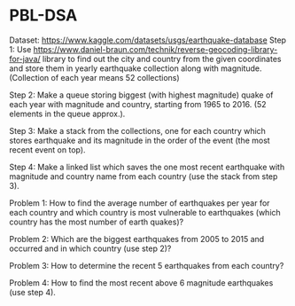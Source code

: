 # PBL-DSA
Dataset: https://www.kaggle.com/datasets/usgs/earthquake-database
Step 1: Use https://www.daniel-braun.com/technik/reverse-geocoding-library-for-java/ library to find 
out the city and country from the given coordinates and store them in yearly earthquake collection along 
with magnitude. (Collection of each year means 52 collections) 

Step 2: Make a queue storing biggest (with highest magnitude) quake of each year with magnitude and 
country, starting from 1965 to 2016. (52 elements in the queue approx.). 

Step 3: Make a stack from the collections, one for each country which stores earthquake and its magnitude 
in the order of the event (the most recent event on top). 

Step 4: Make a linked list which saves the one most recent earthquake with magnitude and country name 
from each country (use the stack from step 3). 

Problem 1: How to find the average number of earthquakes per year for each country and which country is 
most vulnerable to earthquakes (which country has the most number of earth quakes)? 

Problem 2: Which are the biggest earthquakes from 2005 to 2015 and occurred and in which country (use 
step 2)? 

Problem 3: How to determine the recent 5 earthquakes from each country? 

Problem 4: How to find the most recent above 6 magnitude earthquakes (use step 4). 
